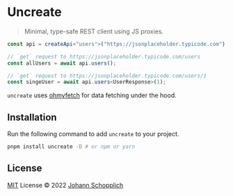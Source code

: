 # Uncreate

> Minimal, type-safe REST client using JS proxies.

```ts
const api = createApi<"users">("https://jsonplaceholder.typicode.com");

// `get` request to https://jsonplaceholder.typicode.com/users
const allUsers = await api.users();

// `get` request to https://jsonplaceholder.typicode.com/users/1
const singeUser = await api.users<UserResponse>(1);
```

`uncreate` uses [ohmyfetch](https://github.com/unjs/ohmyfetch) for data fetching under the hood.

## Installation

Run the following command to add `uncreate` to your project.

```bash
pnpm install uncreate -D # or npm or yarn
```

## License

[MIT](./LICENSE) License © 2022 [Johann Schopplich](https://github.com/johannschopplich)
